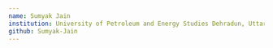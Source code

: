 ```yaml
---
name: Sumyak Jain
institution: University of Petroleum and Energy Studies Dehradun, Uttarakhand, India
github: Sumyak-Jain
---
```

